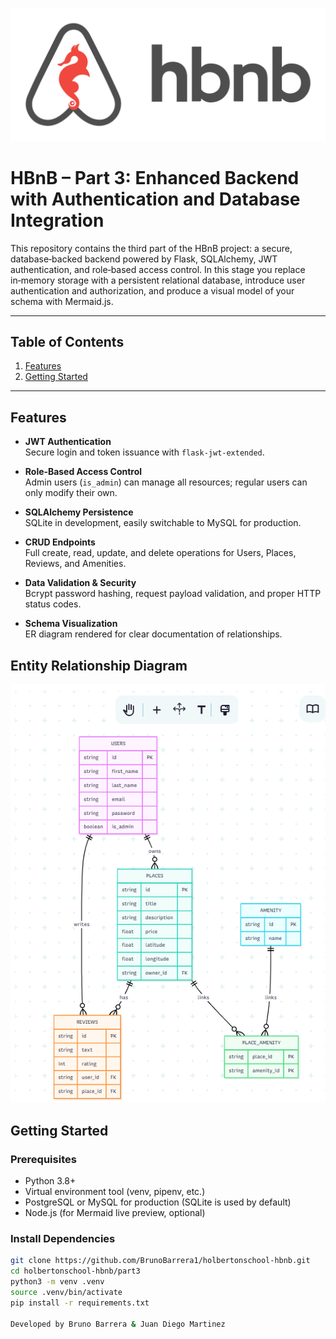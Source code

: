 ![HBnB Logo](./hbnb_logo.png)

# HBnB – Part 3: Enhanced Backend with Authentication and Database Integration

This repository contains the third part of the HBnB project: a secure, database‑backed backend powered by Flask, SQLAlchemy, JWT authentication, and role‑based access control. In this stage you replace in‑memory storage with a persistent relational database, introduce user authentication and authorization, and produce a visual model of your schema with Mermaid.js.

---

## Table of Contents

1. [Features](#features)  
2. [Getting Started](#getting-started)  


---

## Features

- **JWT Authentication**  
  Secure login and token issuance with `flask-jwt-extended`.

- **Role‑Based Access Control**  
  Admin users (`is_admin`) can manage all resources; regular users can only modify their own.

- **SQLAlchemy Persistence**  
  SQLite in development, easily switchable to MySQL for production.

- **CRUD Endpoints**  
  Full create, read, update, and delete operations for Users, Places, Reviews, and Amenities.

- **Data Validation & Security**  
  Bcrypt password hashing, request payload validation, and proper HTTP status codes.

- **Schema Visualization**  
  ER diagram rendered for clear documentation of relationships.

## Entity Relationship Diagram

![ER Diagram](./diagramas.png)


## Getting Started

### Prerequisites

- Python 3.8+  
- Virtual environment tool (venv, pipenv, etc.)  
- PostgreSQL or MySQL for production (SQLite is used by default)  
- Node.js (for Mermaid live preview, optional)

### Install Dependencies

```bash
git clone https://github.com/BrunoBarrera1/holbertonschool-hbnb.git
cd holbertonschool-hbnb/part3
python3 -m venv .venv
source .venv/bin/activate
pip install -r requirements.txt

Developed by Bruno Barrera & Juan Diego Martinez
